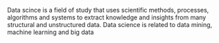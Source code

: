 Data scince is a field of study that uses scientific methods, processes, algorithms and systems to extract knowledge and insights from many structural and unstructured data. Data science is related to data mining, machine learning and big data
